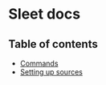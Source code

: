 # Sleet docs

## Table of contents
* [Commands](commands.md)
* [Setting up sources](client-settings.md)
